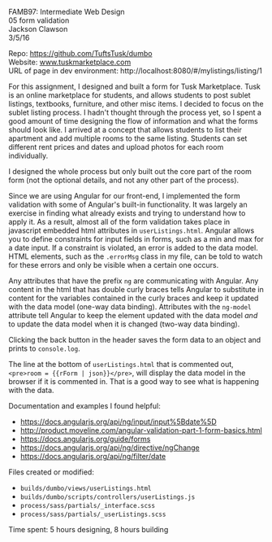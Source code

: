 FAMB97: Intermediate Web Design  
05 form validation  
Jackson Clawson  
3/5/16

Repo: https://github.com/TuftsTusk/dumbo  
Website: www.tuskmarketplace.com  
URL of page in dev environment: http://localhost:8080/#/mylistings/listing/1

For this assignment, I designed and built a form for Tusk Marketplace. Tusk is an online marketplace for students, and allows students to post sublet listings, textbooks, furniture, and other misc items. I decided to focus on the sublet listing process. I hadn't thought through the process yet, so I spent a good amount of time designing the flow of information and what the forms should look like. I arrived at a concept that allows students to list their apartment and add multiple rooms to the same listing. Students can set different rent prices and dates and upload photos for each room individually. 

I designed the whole process but only built out the core part of the room form (not the optional details, and not any other part of the process). 

Since we are using Angular for our front-end, I implemented the form validation with some of Angular's built-in functionality. It was largely an exercise in finding what already exists and trying to understand how to apply it. As a result, almost all of the form validation takes place in javascript embedded html attributes in `userListings.html`. Angular allows you to define constraints for input fields in forms, such as a min and max for a date input. If a constraint is violated, an error is added to the data model. HTML elements, such as the `.errorMsg` class in my file, can be told to watch for these errors and only be visible when a certain one occurs. 

Any attributes that have the prefix `ng` are communicating with Angular. Any content in the html that has double curly braces tells Angular to substitute in content for the variables contained in the curly braces and keep it updated with the data model (one-way data binding). Attributes with the `ng-model` attribute tell Angular to keep the element updated with the data model *and* to update the data model when it is changed (two-way data binding).

Clicking the back button in the header saves the form data to an object and prints to `console.log`.

The line at the bottom of `userListings.html` that is commented out, `<pre>room = {{rForm | json}}</pre>`, will display the data model in the browser if it is commented in. That is a good way to see what is happening with the data. 

Documentation and examples I found helpful:
* https://docs.angularjs.org/api/ng/input/input%5Bdate%5D
* http://product.moveline.com/angular-validation-part-1-form-basics.html
* https://docs.angularjs.org/guide/forms
* https://docs.angularjs.org/api/ng/directive/ngChange
* https://docs.angularjs.org/api/ng/filter/date


Files created or modified: 
- `builds/dumbo/views/userListings.html`
- `builds/dumbo/scripts/controllers/userListings.js`
- `process/sass/partials/_interface.scss`
- `process/sass/partials/_userListings.scss`

Time spent: 5 hours designing, 8 hours building
